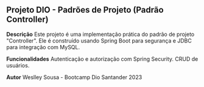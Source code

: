 ## Projeto DIO - Padrões de Projeto (Padrão Controller)

 **Descrição**
Este projeto é uma implementação prática do padrão de projeto "Controller". Ele é construído usando Spring Boot para segurança e JDBC para integração com MySQL.

 **Funcionalidades**
Autenticação e autorização com Spring Security.
CRUD de usuários.

**Autor**
Weslley Sousa - Bootcamp Dio Santander 2023
